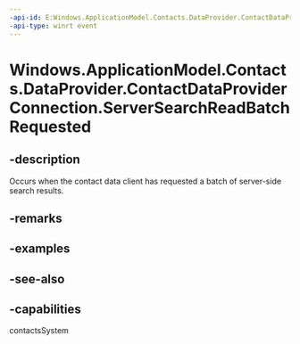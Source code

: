 ```yaml
---
-api-id: E:Windows.ApplicationModel.Contacts.DataProvider.ContactDataProviderConnection.ServerSearchReadBatchRequested
-api-type: winrt event
---
```


<!-- Event syntax
public event Windows.Foundation.TypedEventHandler ServerSearchReadBatchRequested<Windows.ApplicationModel.Contacts.DataProvider.ContactDataProviderConnection,  Windows.ApplicationModel.Contacts.DataProvider.ContactListServerSearchReadBatchRequestEventArgs>
-->

# Windows.ApplicationModel.Contacts.DataProvider.ContactDataProviderConnection.ServerSearchReadBatchRequested

## -description
Occurs when the contact data client has requested a batch of server-side search results.

## -remarks

## -examples

## -see-also

## -capabilities
contactsSystem
